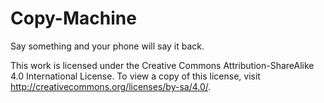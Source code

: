 Copy-Machine
============

Say something and your phone will say it back.

This work is licensed under the Creative Commons Attribution-ShareAlike 4.0 International License. To view a copy of this license, visit http://creativecommons.org/licenses/by-sa/4.0/.
